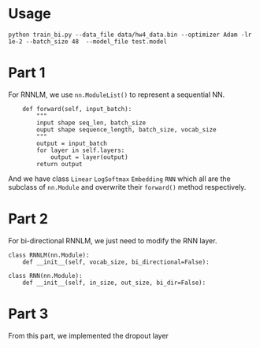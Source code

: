 # Usage
`python train_bi.py --data_file data/hw4_data.bin --optimizer Adam -lr 1e-2 --batch_size 48  --model_file test.model`

# Part 1
For RNNLM, we use `nn.ModuleList()` to represent a sequential NN.
```
    def forward(self, input_batch):
        """
        input shape seq_len, batch_size
        ouput shape sequence_length, batch_size, vocab_size
        """
        output = input_batch
        for layer in self.layers:
            output = layer(output)
        return output
```
And we have class `Linear` `LogSoftmax` `Embedding` `RNN` which all are the subclass of `nn.Module` and overwrite their `forward()` method respectively.
# Part 2
For bi-directional RNNLM, we just need to modify the RNN layer.
```
class RNNLM(nn.Module):
    def __init__(self, vocab_size, bi_directional=False):

class RNN(nn.Module):
    def __init__(self, in_size, out_size, bi_dir=False):
````
# Part 3
From this part, we implemented the dropout layer
